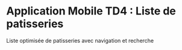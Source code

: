 # Application Mobile TD4 : Liste de patisseries
Liste optimisée de patisseries avec navigation et recherche
